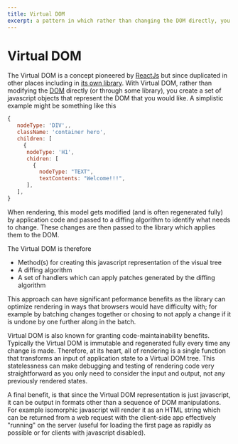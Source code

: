 ```yaml
---
title: Virtual DOM
excerpt: a pattern in which rather than changing the DOM directly, you create a javascript representation of the DOM you want and let the framework sort out details of how to make it happen
---
```


# Virtual DOM

The Virtual DOM is a concept pioneered by [ReactJs](/_glossary/React.md) but since duplicated in other places including in [its own library](https://github.com/Matt-Esch/virtual-dom). With Virtual DOM, rather than modifying the [DOM](/_glossary/DOM.md) directly (or through some library), you create a set of javascript objects that represent the DOM that you would like. A simplistic example might be something like this

```js
{
   nodeType: 'DIV',,
   className: 'container hero',
   children: [
     {
      nodeType: 'H1',
      chidren: [
        {
          nodeType: "TEXT",
          textContents: "Welcome!!!",
      ],
   ],
}
```

When rendering, this model gets modified (and is often regenerated fully) by application code and passed to a diffing algorithm to identify what needs to change. These changes are then passed to the library which applies them to the DOM.

The Virtual DOM is therefore
* Method(s) for creating this javascript representation of the visual tree
* A diffing algorithm
* A set of handlers which can apply patches generated by the diffing algorithm

This approach can have significant peformance benefits as the library can optimize rendering in ways that browsers would have difficulty with; for example by batching changes together or chosing to not apply a change if it is undone by one further along in the batch.

Virtual DOM is also known for granting code-maintainability benefits. Typically the Virtual DOM is immutable and regenerated fully every time any change is made. Therefore, at its heart, all of rendering is a single function that transforms an input of application state to a Virtual DOM tree. This statelessness can make debugging and testing of rendering code very straightforward as you only need to consider the input and output, not any previously rendered states.

A final benefit, is that since the Virtual DOM representation is just javascript, it can be output in formats other than a sequence of DOM manipulations. For example isomorphic javascript will render it as an HTML string which can be returned from a web request with the client-side app effectively "running" on the server (useful for loading the first page as rapidly as possible or for clients with javascript disabled).
